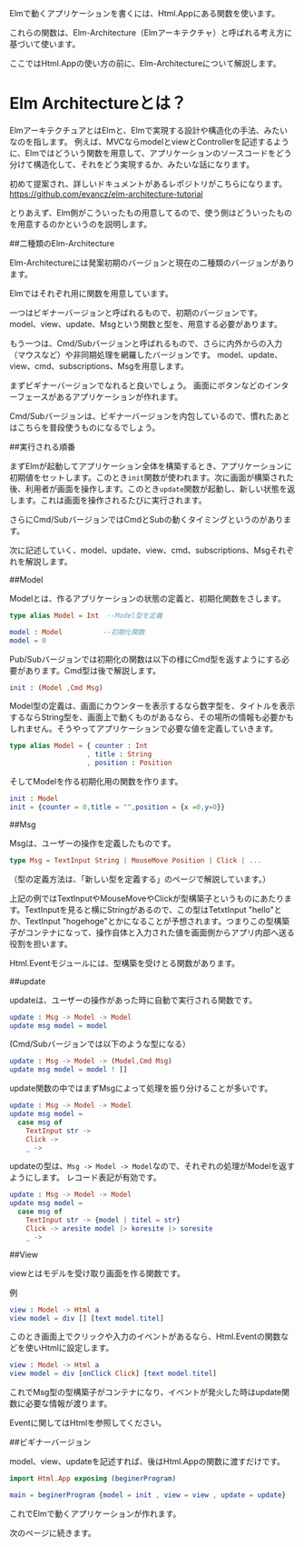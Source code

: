 
Elmで動くアプリケーションを書くには、Html.Appにある関数を使います。

これらの関数は、Elm-Architecture（Elmアーキテクチャ）と呼ばれる考え方に基づいて使います。

ここではHtml.Appの使い方の前に、Elm-Architectureについて解説します。

# Elm Architectureとは？

ElmアーキテクチュアとはElmと、Elmで実現する設計や構造化の手法、みたいなのを指します。
例えば、MVCならmodelとviewとControllerを記述するように、Elmではどういう関数を用意して、アプリケーションのソースコードをどう分けて構造化して、それをどう実現するか、みたいな話になります。

初めて提案され、詳しいドキュメントがあるレポジトリがこちらになります。
https://github.com/evancz/elm-architecture-tutorial

とりあえず、Elm側がこういったもの用意してるので、使う側はどういったものを用意するのかというのを説明します。

##二種類のElm-Architecture

Elm-Architectureには発案初期のバージョンと現在の二種類のバージョンがあります。

Elmではそれぞれ用に関数を用意しています。

一つはビギナーバージョンと呼ばれるもので、初期のバージョンです。
model、view、update、Msgという関数と型を、用意する必要があります。

もう一つは、Cmd/Subバージョンと呼ばれるもので、さらに内外からの入力（マウスなど）や非同期処理を網羅したバージョンです。
model、update、view、cmd、subscriptions、Msgを用意します。

まずビギナーバージョンでなれると良いでしょう。
画面にボタンなどのインターフェースがあるアプリケーションが作れます。

Cmd/Subバージョンは、ビギナーバージョンを内包しているので、慣れたあとはこちらを普段使うものになるでしょう。


##実行される順番

まずElmが起動してアプリケーション全体を構築するとき、アプリケーションに初期値をセットします。このとき`init`関数が使われます。次に画面が構築された後、利用者が画面を操作します。このとき`update`関数が起動し、新しい状態を返します。これは画面を操作されるたびに実行されます。

さらにCmd/SubバージョンではCmdとSubの動くタイミングというのがあります。

次に記述していく、model、update、view、cmd、subscriptions、Msgそれぞれを解説します。


##Model

Modelとは、作るアプリケーションの状態の定義と、初期化関数をさします。

```elm
type alias Model = Int  --Model型を定義

model : Model          --初期化関数
model = 0
```

Pub/Subバージョンでは初期化の関数は以下の様にCmd型を返すようにする必要があります。Cmd型は後で解説します。

```elm
init : (Model ,Cmd Msg)
```

Model型の定義は、画面にカウンターを表示するなら数字型を、タイトルを表示するならString型を、画面上で動くものがあるなら、その場所の情報も必要かもしれません。そうやってアプリケーションで必要な値を定義していきます。

```elm
type alias Model = { counter : Int
                   , title : String
                   , position : Position
```

そしてModelを作る初期化用の関数を作ります。

```elm
init : Model
init = {counter = 0,title = "",position = {x =0,y=0}}
```

##Msg

Msgは、ユーザーの操作を定義したものです。

```elm
type Msg = TextInput String | MouseMove Position | Click | ...
```

（型の定義方法は、「新しい型を定義する」のページで解説しています。）

上記の例ではTextInputやMouseMoveやClickが型構築子というものにあたります。TextInputを見ると横にStringがあるので、この型はTetxtInput "hello"とか、TextInput "hogehoge"とかになることが予想されます。つまりこの型構築子がコンテナになって、操作自体と入力された値を画面側からアプリ内部へ送る役割を担います。

Html.Eventモジュールには、型構築を受けとる関数があります。

##update

updateは、ユーザーの操作があった時に自動で実行される関数です。

```elm
update : Msg -> Model -> Model
update msg model = model
```

(Cmd/Subバージョンでは以下のような型になる）

```elm
update : Msg -> Model -> (Model,Cmd Msg)
update msg model = model ! []
```

update関数の中ではまずMsgによって処理を振り分けることが多いです。

```elm
update : Msg -> Model -> Model
update msg model =
  case msg of
    TextInput str ->
    Click ->
    _ ->
```

updateの型は、`Msg -> Model -> Model`なので、それぞれの処理がModelを返すようにします。
レコード表記が有効です。

```elm
update : Msg -> Model -> Model
update msg model =
  case msg of
    TextInput str -> {model | titel = str}
    Click -> aresite model |> koresite |> soresite
    _ ->
```

##View

viewとはモデルを受け取り画面を作る関数です。

例

```elm
view : Model -> Html a
view model = div [] [text model.titel]

```

このとき画面上でクリックや入力のイベントがあるなら、Html.Eventの関数などを使いHtmlに設定します。

```elm
view : Model -> Html a
view model = div [onClick Click] [text model.titel]

```

これでMsg型の型構築子がコンテナになり、イベントが発火した時はupdate関数に必要な情報が渡ります。

Eventに関してはHtmlを参照してください。

##ビギナーバージョン

model、view、updateを記述すれば、後はHtml.Appの関数に渡すだけです。

```elm
import Html.App exposing (beginerProgram)

main = beginerProgram {model = init , view = view , update = update}

```

これでElmで動くアプリケーションが作れます。

次のページに続きます。
